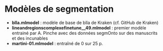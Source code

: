 Modèles de segmentation
===

- **blla.mlmodel** : modèle de base de blla de Kraken (cf. GitHub de Kraken)
- **lineandregionscomplexefinetune__49.mlmodel** : premier modèle entrainé par A. Pinche avec des données segmOnto sur des manuscrits et des incunables
- **martini-01.mlmodel** : entraîné de 0 sur 25 p.